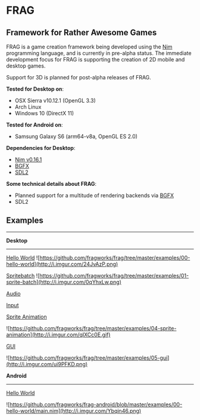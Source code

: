 **FRAG**
=======

Framework for Rather Awesome Games
----------------------------------

FRAG is a game creation framework being developed using the [Nim](https://nim-lang.org/) programming language, and is currently in pre-alpha status.
The immediate development focus for FRAG is supporting the creation of 2D mobile and desktop games.

Support for 3D is planned for post-alpha releases of FRAG.

**Tested for Desktop on**:
- OSX Sierra v10.12.1 (OpenGL 3.3)
- Arch Linux
- Windows 10 (DirectX 11)

**Tested for Android on**:
- Samsung Galaxy S6 (arm64-v8a, OpenGL ES 2.0)

**Dependencies for Desktop**:
- [Nim v0.16.1](https://github.com/nim-lang/Nim)
- [BGFX](https://github.com/bkaradzic/bgfx)
- [SDL2](https://www.libsdl.org/download-2.0.php)

**Some technical details about FRAG**:

 - Planned support for a multitude of rendering backends via [BGFX](https://github.com/bkaradzic/bgfx)
 - SDL2

Examples
-------
----------

**Desktop**


----------


[Hello World](https://github.com/fragworks/frag/tree/master/examples/desktop/00-hello-world)
![https://github.com/fragworks/frag/tree/master/examples/00-hello-world](http://i.imgur.com/24JvAzP.png)

[Spritebatch](https://github.com/fragworks/frag/tree/master/examples/desktop/01-sprite-batch)
![https://github.com/fragworks/frag/tree/master/examples/01-sprite-batch](http://i.imgur.com/0qYhxLw.png)

[Audio](https://github.com/fragworks/frag/tree/master/examples/desktop/02-audio)

[Input](https://github.com/fragworks/frag/tree/master/examples/desktop/03-input)

[Sprite Animation](https://github.com/fragworks/frag/tree/master/examples/desktop/04-sprite-animation)

![https://github.com/fragworks/frag/tree/master/examples/04-sprite-animation](http://i.imgur.com/qIXCc0E.gif)

[GUI](https://github.com/fragworks/frag/tree/master/examples/desktop/05-gui)

![https://github.com/fragworks/frag/tree/master/examples/05-gui](http://i.imgur.com/ui9PFKD.png)


**Android**


----------

[Hello World](https://github.com/fragworks/frag-android/blob/master/examples/00-hello-world/main.nim)

![https://github.com/fragworks/frag-android/blob/master/examples/00-hello-world/main.nim](http://i.imgur.com/Ybqin46.png)
